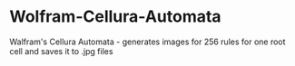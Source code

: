 # Wolfram-Cellura-Automata
Walfram's Cellura Automata - generates images for 256 rules for one root cell and saves it to .jpg files
